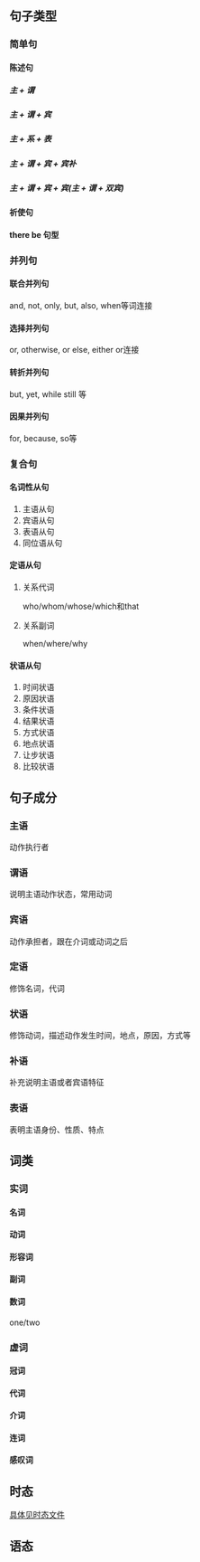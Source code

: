 ## 句子类型

### 简单句

#### 陈述句

##### 主 + 谓

##### 主 + 谓 + 宾

##### 主  + 系 + 表

##### 主 + 谓 + 宾 + 宾补

##### 主 + 谓 + 宾 + 宾(主 + 谓 + 双宾)

#### 祈使句

#### there be 句型

### 并列句

#### 联合并列句

and, not, only, but, also, when等词连接

#### 选择并列句

or, otherwise, or else, either or连接

#### 转折并列句

but, yet, while still 等

#### 因果并列句

for, because, so等

### 复合句

#### 名词性从句

1. 主语从句
2. 宾语从句
3. 表语从句
4. 同位语从句

#### 定语从句

1. 关系代词

   who/whom/whose/which和that

2. 关系副词

   when/where/why

#### 状语从句

1. 时间状语
2. 原因状语
3. 条件状语
4. 结果状语
5. 方式状语
6. 地点状语
7. 让步状语
8. 比较状语

## 句子成分

### 主语

动作执行者

### 谓语

说明主语动作状态，常用动词

### 宾语

动作承担者，跟在介词或动词之后

### 定语

修饰名词，代词

### 状语

修饰动词，描述动作发生时间，地点，原因，方式等

### 补语

补充说明主语或者宾语特征

### 表语

表明主语身份、性质、特点

## 词类

### 实词

#### 名词

#### 动词

#### 形容词

#### 副词

#### 数词

one/two

### 虚词

#### 冠词

#### 代词

#### 介词

#### 连词

#### 感叹词

## 时态

[具体见时态文件](./10.新概念英语一/34.新概念一时态.md)

## 语态









